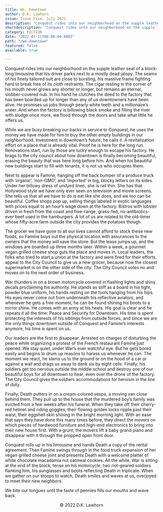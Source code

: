 ```yaml
---
title: We, Downtown
author: D.K. Lawhorn
issue: Issue Five, July 2022
description: 'Conquest rides into our neighborhood on the supple leather seat of a block-long limousine that his driver parks next to a mostly dead jalopy. The seams of his finely tailored suit are close to bursting, his massive frame fighting hard to break free of its cloth restraints. The cigar resting in the corner of his mouth never grows any shorter or longer, but remains an eternal, slobber-covered nub. In his hand he clutches the deed to the factory that has been boarded up for longer than any of us downtowners have been alive. He promises us jobs through pearly white teeth and a millionaire’s sneer. And when the factory is billowing black smoke and filling the river with sludge once more, we flood through the doors and take what little he offers us.'
shortdescription: 'Conquest rides into our neighborhood on the supple leather seat of a block-long limousine that his driver parks next to a mostly dead jalopy. The seams of his finely tailored suit are close to bursting, his massive frame fighting hard to break free of its cloth restraints. The cigar resting in the corner of his mouth never grows any shorter or longer, but remains an eternal, slobber-covered nub. In his hand he clutches the deed to the factory that has been boarded up for longer than any of us downtowners have been alive. He promises us jobs through pearly white teeth and a millionaire’s sneer. And when the factory is billowing black smoke and filling the river with sludge once more, we flood through the doors and take what little he offers us.'
category: FICTION
date: "2022-07-11T00:00:04.000Z"
path: "/we-downtown"
featured: false
available: true

---
```


Conquest rides into our neighborhood on the supple leather seat of a block-long limousine that his driver parks next to a mostly dead jalopy. The seams of his finely tailored suit are close to bursting, his massive frame fighting hard to break free of its cloth restraints. The cigar resting in the corner of his mouth never grows any shorter or longer, but remains an eternal, slobber-covered nub. In his hand he clutches the deed to the factory that has been boarded up for longer than any of us downtowners have been alive. He promises us jobs through pearly white teeth and a millionaire’s sneer. And when the factory is billowing black smoke and filling the river with sludge once more, we flood through the doors and take what little he offers us.

While we are busy breaking our backs in service to Conquest, he uses the money we have made for him to buy the other empty buildings in our neighborhood. Investment in downtown’s future, he calls it. A revitalization effort on a place that is already vital. Proof he is here for the long run. Renovations start, run by those are lucky enough to escape his factory. He brags to the city council about how downtown is finally becoming beautiful, erasing the beauty that was here long before him. And when his beautiful new buildings start to fill with tenants, it is not us who occupies them.

Next to appear is Famine, hanging off the back bumper of a produce truck with ‘organic’, ‘non-GMO’, and ‘imported’ in big, blocky letters on its sides. Under her billowy dress of undyed linen, she is rail thin. She has that Hollywood style we have only ever seen on television and movie screens. She tells us that all we have to do is eat like she does, and we too can be beautiful. Coffee shops pop up, selling things labeled in exotic languages with prices equal to an hour’s wage down at the factory. Bistros with lobster driven in fresh from the coast and free-range, grass-fed, no-antibiotics-ever beef used in the hamburgers. A lot of us are related to the old-timer whose fifty-acre farm outside the city provides the potatoes though.

The grocer we have gone to all our lives cannot afford to stock these new foods, so Famine buys out the physical location with assurances to the owners that the money will save the store. But the lease jumps up, and the windows are boarded up three months later. Within a week, a gourmet vegan grilled cheese shop guts the place and moves in. Local leaders, the folks who tried to start a union at the factory and were fired for their efforts, appeal to the City Council to give us a new grocer, because now the closest supermarket is on the other side of the city. The City Council votes no and moves on to the next order of business.

War thunders in on a brown motorcycle covered in flashing lights and shiny decals proclaiming his authority. He stands as stiff as a board in his tight, powder blue uniform, his hands resting on the tools hanging from his hips. His eyes never come out from underneath his reflective aviators, and whenever he gets a free moment, he can be found shining his boots to a mirror shine. He comes with an army at his heels. His goal is clear and he repeats it all the time: Peace and Security for Downtown. His time is spent protecting the interests of his siblings from outside forces, and since we are the only things downtown outside of Conquest and Famine’s interests anymore, his time is spent on us.

Our leaders are the first to disappear. Arrested on charges of disturbing the peace while organizing a protest of the French restaurant Famine just opened. We stay quiet, under War’s ever watchful eye. But he gets bored easily and begins to drum up reasons to harass us whenever he can. The moment we react, he slams us to the ground or on the hood of a car or against a wall and drags us away to dank six by eight cells. Finally, his soldiers get too nervous outside the middle school and destroy one of our beautiful boys for all downtown to hear, even over the drone of the factory. The City Council gives the soldiers accommodations for heroism in the line of duty.

Finally, Death putters in on a cream-colored vespa, a moving van close behind them. They pull up to the house that the murdered boy’s family was evicted from a few weeks after his funeral. When they take off their cherry-red helmet and riding goggles, their flowing golden locks ripple past their waist, their eggshell skin shining in the bright morning light. With an ease that says they have done this many times before, they direct the movers on which pieces of hardwood furniture and high-end electronics to bring into their new house first. With a grunt, the movers lift a baby grand piano and disappear with it through the propped open front door. 

Conquest rolls up in his limousine and hands Death a copy of the rental agreement. Then Famine swings through in the food truck expansion of her vegan grilled cheese joint and presents Death with a welcome platter of white chocolate macadamia nut oatmeal cookies. All the while, War is sitting at the end of the block, tense on his motorcycle, two riot-geared soldiers flanking him, his sunglasses and boots reflecting Death in triplicate. When we gather on our stoops to watch, Death smiles and waves at us, overjoyed to meet their new neighbors. 

We bite our tongues until the taste of pennies fills our mouths and wave back.


<p style="text-align: center;">© 2022 D.K. Lawhorn</p>